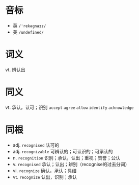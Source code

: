 # 音标

- 英 `/'rekəɡnaɪz/`
- 美 `/undefined/`

# 词义

vt. 辨认出


# 同义

vt. 承认，认可；识别
`accept` `agree` `allow` `identify` `acknowledge`

# 同根

- adj. `recognised` 认可的
- adj. `recognizable` 可辨认的；可认识的；可承认的
- n. `recognition` 识别；承认，认出；重视；赞誉；公认
- v. `recognised` 承认；认出；辨别（recognise的过去分词）
- vi. `recognize` 确认，承认；具结
- vt. `recognize` 认出，识别；承认

